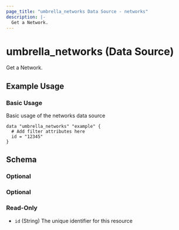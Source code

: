```yaml
---
page_title: "umbrella_networks Data Source - networks"
description: |-
  Get a Network.
---
```


# umbrella_networks (Data Source)

Get a Network.

## Example Usage


### Basic Usage

Basic usage of the networks data source

```hcl
data "umbrella_networks" "example" {
  # Add filter attributes here
  id = "12345"
}
```



## Schema

### Optional



### Optional



### Read-Only

- `id` (String) The unique identifier for this resource



